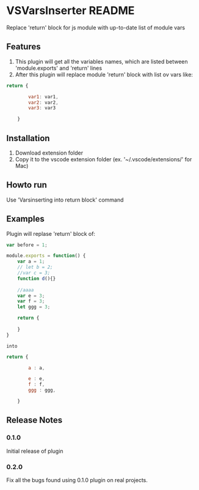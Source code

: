 # VSVarsInserter README

Replace 'return' block for js module with up-to-date list of module vars

## Features

1) This plugin will get all the variables names, which are listed between 'module.exports' and 'return' lines
2) After this plugin will replace module 'return' block with list ov vars like:
```javascript
return {

        var1: var1,
        var2: var2,
        var3: var3

	}
```

## Installation

1) Download extension folder
2) Copy it to the vscode extension folder (ex. '~/.vscode/extensions/' for Mac)

## Howto run
Use 'Varsinserting into return block' command

## Examples

Plugin will replase 'return' block of:
```javascript
var before = 1;

module.exports = function() {
    var a = 1;
    // let b = 2;
    //var c = 3;
    function d(){}
    
    //aaaa
    var e = 3;
    var f = 3;
    let ggg = 3;

    return {
    
    }
}
```

    into
```javascript
return {

		a : a,

		e : e,
		f : f,
		ggg : ggg,

	}
```

## Release Notes

### 0.1.0
Initial release of plugin

### 0.2.0
Fix all the bugs found using 0.1.0 plugin on real projects.